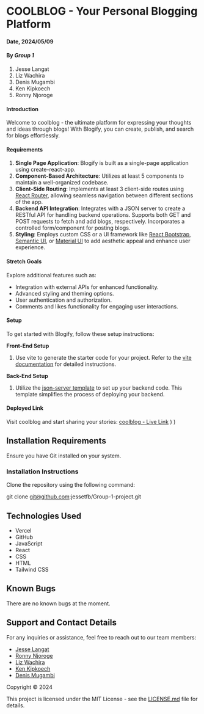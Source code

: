 # COOLBLOG - Your Personal Blogging Platform

#### Date, 2024/05/09

#### By *Group 1*
1. Jesse Langat
2. Liz Wachira
3. Denis Mugambi
4. Ken Kipkoech
5. Ronny Njoroge

#### Introduction
Welcome to coolblog - the ultimate platform for expressing your thoughts and ideas through blogs! With Blogify, you can create, publish, and search for blogs effortlessly.

#### Requirements
1. **Single Page Application**: Blogify is built as a single-page application using create-react-app.
2. **Component-Based Architecture**: Utilizes at least 5 components to maintain a well-organized codebase.
3. **Client-Side Routing**: Implements at least 3 client-side routes using [React Router](https://v5.reactrouter.com/web/guides/quick-start), allowing seamless navigation between different sections of the app.
4. **Backend API Integration**: Integrates with a JSON server to create a RESTful API for handling backend operations. Supports both GET and POST requests to fetch and add blogs, respectively. Incorporates a controlled form/component for posting blogs.
5. **Styling**: Employs custom CSS or a UI framework like [React Bootstrap](https://react-bootstrap.github.io/), [Semantic UI](https://react.semantic-ui.com/), or [Material UI](https://material-ui.com/) to add aesthetic appeal and enhance user experience.

#### Stretch Goals
Explore additional features such as:
- Integration with external APIs for enhanced functionality.
- Advanced styling and theming options.
- User authentication and authorization.
- Comments and likes functionality for engaging user interactions.

#### Setup
To get started with Blogify, follow these setup instructions:

**Front-End Setup**
1. Use vite to generate the starter code for your project. Refer to the [vite documentation]([https://create-react-app.dev/docs/getting-started](https://vitejs.dev/guide/)) for detailed instructions.

**Back-End Setup**
1. Utilize the [json-server template](https://github.com/learn-co-curriculum/json-server-template) to set up your backend code. This template simplifies the process of deploying your backend.

#### Deployed Link
Visit coolblog and start sharing your stories: [coolblog - Live Link](group-1-project-git-main-jessetfbs-projects.vercel.app)
)
)

## Installation Requirements
Ensure you have Git installed on your system.

### Installation Instructions
Clone the repository using the following command:

git clone git@github.com:jessetfb/Group-1-project.git

## Technologies Used
- Vercel
- GitHub
- JavaScript
- React
- CSS
- HTML
- Tailwind CSS

## Known Bugs
There are no known bugs at the moment.

## Support and Contact Details
For any inquiries or assistance, feel free to reach out to our team members:
- [Jesse Langat](https://github.com/Xgambino)
- [Ronny Njoroge](https://github.com/Ybronny)
- [Liz Wachira](https://github.com/wwachira)
- [Ken Kipkoech](https://github.com/ken-kipkoec)
- [Denis Mugambi](https://github.com/jessetfb)

Copyright © 2024

This project is licensed under the MIT License - see the [LICENSE.md](LICENSE.md) file for details.
